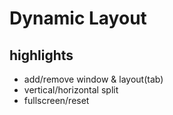 # Dynamic Layout

## highlights
- add/remove window & layout(tab)
- vertical/horizontal split
- fullscreen/reset